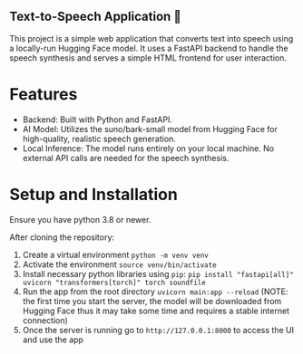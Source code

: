 ## Text-to-Speech Application 🎤

This project is a simple web application that converts text into speech using a locally-run Hugging Face model. It uses a FastAPI backend to handle the speech synthesis and serves a simple HTML frontend for user interaction.

# Features
* Backend: Built with Python and FastAPI.
* AI Model: Utilizes the suno/bark-small model from Hugging Face for high-quality, realistic speech generation.
* Local Inference: The model runs entirely on your local machine. No external API calls are needed for the speech synthesis.

# Setup and Installation

Ensure you have python 3.8 or newer.

After cloning the repository:

1. Create a virtual environment `python -m venv venv`
2. Activate the environment `source venv/bin/activate`
3. Install necessary python libraries using `pip`: `pip install "fastapi[all]" uvicorn "transformers[torch]" torch soundfile`
4. Run the app from the root directory `uvicorn main:app --reload` (NOTE: the first time you start the server, the model will be downloaded from Hugging Face thus it may take some time and requires a stable internet connection)
5. Once the server is running go to `http://127.0.0.1:8000` to access the UI and use the app
